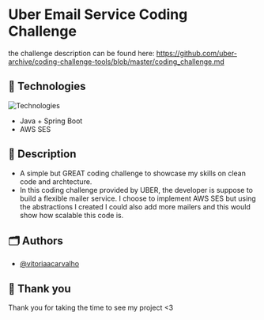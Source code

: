 # Uber Email Service Coding Challenge
the challenge description can be found here: https://github.com/uber-archive/coding-challenge-tools/blob/master/coding_challenge.md 

## 🦆 Technologies

![Technologies](https://skillicons.dev/icons?i=java,spring,aws)

- Java + Spring Boot
- AWS SES
  


## 🚀 Description
- A simple but GREAT coding challenge to showcase my skills on clean code and archtecture.
- In this coding challenge provided by UBER, the developer is suppose to build a flexible mailer service. I choose to implement AWS SES but using the abstractions I created I could also add more mailers and this would show how scalable this code is. 

## 🗂️ Authors

- [@vitoriaacarvalho](github.com/vitoriaacarvalho)

## 🩶 Thank you
Thank you for taking the time to see my project <3
